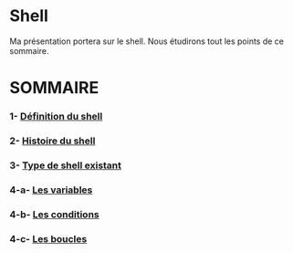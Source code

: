 # Shell

Ma présentation portera sur le shell. Nous étudirons tout les points de ce sommaire.

# SOMMAIRE
### 1- [Définition du shell](https://github.com/NemsB/Shell/blob/main/definition.md#1--quest-ce-que-le-shell-)
### 2- [Histoire du shell](https://github.com/NemsB/Shell/blob/main/histoire.md)
### 3- [Type de shell existant](https://github.com/NemsB/Shell/blob/main/typedeshell.md#type-de-shell)
### 4-a- [Les variables](https://github.com/NemsB/Shell/blob/main/variable.md#les-variables)
### 4-b- [Les conditions](https://github.com/NemsB/Shell/blob/main/condition.md#les-conditions)
### 4-c- [Les boucles](https://github.com/NemsB/Shell/blob/main/boucle.md#les-boucles)


